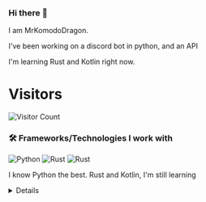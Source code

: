 ### Hi there 👋


I am MrKomodoDragon.

I've been working on a discord bot in python, and an API

I'm learning Rust and Kotlin right now.




# Visitors
![Visitor Count](https://profile-counter.glitch.me/%7BMrKomodoDragon%7D/count.svg)

### 🛠 Frameworks/Technologies I work with
<img alt="Python" src="https://img.shields.io/badge/python%20-%2314354C.svg?&style=for-the-badge&logo=python&logoColor=white"/> <img alt="Rust" src="https://img.shields.io/badge/rust%20-%2314354C.svg?&style=for-the-badge&logo=rust&logoColor=white"/> <img alt="Rust" src="https://img.shields.io/badge/kotlin%20-%2314354C.svg?&style=for-the-badge&logo=kotlin&logoColor=white"/>

I know Python the best. Rust and Kotlin, I'm still learning

<details>
# My Stats
[![Anurag's github stats](https://github-readme-stats.vercel.app/api?username=MrKomodoDragon)](https://github.com/anuraghazra/github-readme-stats)

# Languages I Use
![Top Langs](https://github-readme-stats.vercel.app/api/top-langs/?username=MrKomodoDragon&theme=tokyonight)

# Some more stats
<!--START_SECTION:waka-->
![Profile Views](http://img.shields.io/badge/Profile%20Views-21-blue)

**🐱 My Github Data** 

> 🏆 268 Contributions in the Year 2021
 > 
> 📦 42.6 kB Used in Github's Storage 
 > 
> 🚫 Not Opted to Hire
 > 
> 📜 41 Public Repositories 
 > 
> 🔑 2 Private Repositories  
 > 
**I'm an Early 🐤** 

```text
🌞 Morning    91 commits     ██████████░░░░░░░░░░░░░░░   41.74% 
🌆 Daytime    82 commits     █████████░░░░░░░░░░░░░░░░   37.61% 
🌃 Evening    44 commits     █████░░░░░░░░░░░░░░░░░░░░   20.18% 
🌙 Night      1 commits      ░░░░░░░░░░░░░░░░░░░░░░░░░   0.46%

```
📅 **I'm Most Productive on Friday** 

```text
Monday       22 commits     ██░░░░░░░░░░░░░░░░░░░░░░░   10.09% 
Tuesday      48 commits     █████░░░░░░░░░░░░░░░░░░░░   22.02% 
Wednesday    28 commits     ███░░░░░░░░░░░░░░░░░░░░░░   12.84% 
Thursday     28 commits     ███░░░░░░░░░░░░░░░░░░░░░░   12.84% 
Friday       50 commits     █████░░░░░░░░░░░░░░░░░░░░   22.94% 
Saturday     16 commits     █░░░░░░░░░░░░░░░░░░░░░░░░   7.34% 
Sunday       26 commits     ███░░░░░░░░░░░░░░░░░░░░░░   11.93%

```


📊 **This Week I Spent My Time On** 

```text
⌚︎ Time Zone: America/Los_Angeles

💬 Programming Languages: 
Python                   4 hrs               ██████████████░░░░░░░░░░░   55.98% 
JavaScript               1 hr 53 mins        ██████░░░░░░░░░░░░░░░░░░░   26.42% 
C                        35 mins             ██░░░░░░░░░░░░░░░░░░░░░░░   8.39% 
Rust                     15 mins             █░░░░░░░░░░░░░░░░░░░░░░░░   3.55% 
Objective-C              9 mins              ░░░░░░░░░░░░░░░░░░░░░░░░░   2.33%

🔥 Editors: 
VS Code                  7 hrs 8 mins        █████████████████████████   100.0%

🐱‍💻 Projects: 
js-cord                  1 hr 56 mins        ██████░░░░░░░░░░░░░░░░░░░   27.1% 
sir-komodobot            1 hr 51 mins        ██████░░░░░░░░░░░░░░░░░░░   26.0% 
2.0                      1 hr 44 mins        ██████░░░░░░░░░░░░░░░░░░░   24.45% 
Unknown Project          42 mins             ██░░░░░░░░░░░░░░░░░░░░░░░   9.96% 
cython-test              26 mins             █░░░░░░░░░░░░░░░░░░░░░░░░   6.2%

💻 Operating System: 
Mac                      7 hrs 8 mins        █████████████████████████   100.0%

```

**I Mostly Code in Python** 

```text
Python                   9 repos             █████████████░░░░░░░░░░░░   52.94% 
Rust                     2 repos             ███░░░░░░░░░░░░░░░░░░░░░░   11.76% 
Java                     1 repo              █░░░░░░░░░░░░░░░░░░░░░░░░   5.88% 
HTML                     1 repo              █░░░░░░░░░░░░░░░░░░░░░░░░   5.88% 
Shell                    1 repo              █░░░░░░░░░░░░░░░░░░░░░░░░   5.88%

```


**Timeline**

![Chart not found](https://raw.githubusercontent.com/MrKomodoDragon/MrKomodoDragon/main/charts/bar_graph.png) 


<!--END_SECTION:waka-->
</details>

